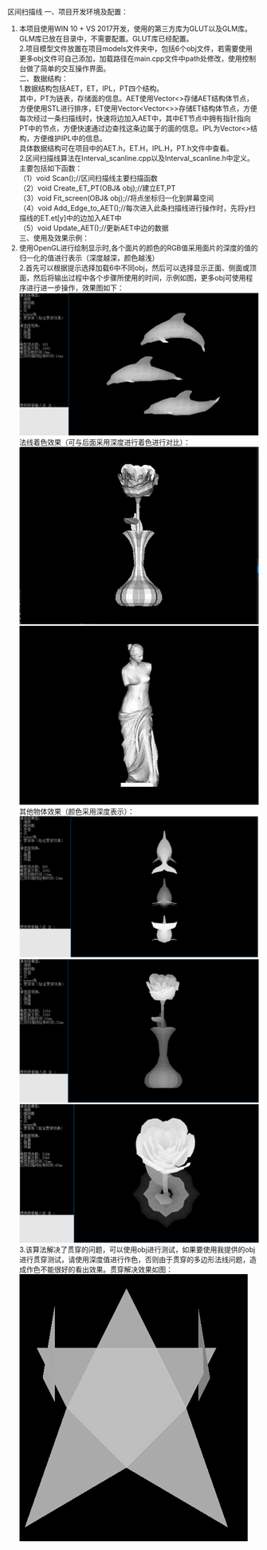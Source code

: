 区间扫描线
一、项目开发环境及配置：
1. 本项目使用WIN 10 + VS 2017开发，使用的第三方库为GLUT以及GLM库。GLM库已放在目录中，不需要配置。GLUT库已经配置。  
2.项目模型文件放置在项目models文件夹中，包括6个obj文件，若需要使用更多obj文件可自己添加，加载路径在main.cpp文件中path处修改，使用控制台做了简单的交互操作界面。  
二、数据结构：  
1.数据结构包括AET，ET，IPL，PT四个结构。  
其中，PT为链表，存储面的信息。AET使用Vector<>存储AET结构体节点，方便使用STL进行排序，ET使用Vector<Vector<>>存储ET结构体节点，方便每次经过一条扫描线时，快速将边加入AET中，其中ET节点中拥有指针指向PT中的节点，方便快速通过边查找这条边属于的面的信息。IPL为Vector<>结构，方便维护IPL中的信息。  
具体数据结构可在项目中的AET.h，ET.H，IPL.H，PT.h文件中查看。  
2.区间扫描线算法在Interval_scanline.cpp以及Interval_scanline.h中定义。主要包括如下函数：  
（1）void Scan();//区间扫描线主要扫描函数  
（2）void Create_ET_PT(OBJ& obj);//建立ET,PT  
（3）void Fit_screen(OBJ& obj);//将点坐标归一化到屏幕空间  
（4）void Add_Edge_to_AET();//每次进入此条扫描线进行操作时，先将y扫描线的ET.et[y]中的边加入AET中  
（5）void Update_AET();//更新AET中边的数据  
三、使用及效果示例：    
1. 使用OpenGL进行绘制显示时,各个面片的颜色的RGB值采用面片的深度的值的归一化的值进行表示（深度越深，颜色越浅）  
2.首先可以根据提示选择加载6中不同obj，然后可以选择显示正面、侧面或顶面，然后将输出过程中各个步骤所使用的时间，示例如图，更多obj可使用程序进行进一步操作，效果图如下：  
![xiaoguo](https://github.com/geekzzz/IntervalScanLine/blob/master/preview/2.png)  
法线着色效果（可与后面采用深度进行着色进行对比）：  
![xiaoguo](https://github.com/geekzzz/IntervalScanLine/blob/master/preview/6.png)  
![xiaoguo](https://github.com/geekzzz/IntervalScanLine/blob/master/preview/7.png)  
其他物体效果（颜色采用深度表示）：  
![xiaoguo](https://github.com/geekzzz/IntervalScanLine/blob/master/preview/3.png)  
![xiaoguo](https://github.com/geekzzz/IntervalScanLine/blob/master/preview/4.png)  
![xiaoguo](https://github.com/geekzzz/IntervalScanLine/blob/master/preview/5.png)  
3.该算法解决了贯穿的问题，可以使用obj进行测试，如果要使用我提供的obj进行贯穿测试，请使用深度值进行作色，否则由于贯穿的多边形法线问题，造成作色不能很好的看出效果。贯穿解决效果如图：  
![guanchuan](https://github.com/geekzzz/IntervalScanLine/blob/master/preview/1.png)  
